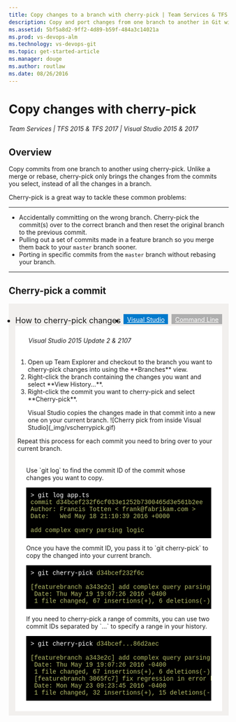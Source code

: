 ```yaml
---
title: Copy changes to a branch with cherry-pick | Team Services & TFS
description: Copy and port changes from one branch to another in Git with cherry-pick,
ms.assetid: 5bf5a8d2-9ff2-4d89-b59f-484a3c14021a
ms.prod: vs-devops-alm
ms.technology: vs-devops-git
ms.topic: get-started-article
ms.manager: douge
ms.author: routlaw
ms.date: 08/26/2016
---
```


# Copy changes with cherry-pick

###### Team Services | TFS 2015 & TFS 2017 | Visual Studio 2015 & 2017

## Overview

Copy commits from one branch to another using cherry-pick. Unlike a merge or rebase, cherry-pick only brings the changes from the commits you select, instead of all the changes in a branch.

Cherry-pick is a great way to tackle these common problems:

----
- Accidentally committing on the wrong branch. Cherry-pick the commit(s) over to the correct branch and then reset the original branch to the previous commit.
- Pulling out a set of commits made in a feature branch so you merge them back to your `master` branch sooner.
- Porting in specific commits from the `master` branch without rebasing your branch.   

---

## Cherry-pick a commit

<div style="background-color: #f2f0ee;padding-top:10px;padding-bottom:10px;">
<ul class="nav nav-pills" style="padding-right:15px;padding-left:15px;padding-bottom:5px;vertical-align:top;font-size:18px;">
<li style="float:left;" data-toggle="collapse" data-target="#changeexample">How to cherry-pick changes</li>
<li style="float: right;"><a style="max-width: 374px;min-width: 120px;vertical-align: top;background-color:#AEAEAE;margin: 0px 0px 0px 8px;min-width:90px;color: #fff;border: solid 2px #AEAEAE;border-radius: 0;padding: 2px 6px 0px 6px;outline-style:none;height:32px;font-size:14px;font-weight:400" data-toggle="pill" href="#cmdline0">Command Line</a></li>
<li class="active" style="float: right"><a style="max-width: 374px;min-width: 120px;vertical-align: top;background-color:#007acc;margin: 0px 0px 0px 0px;min-width:90px;color: #fff;border: solid 2px #007acc;border-radius: 0;padding: 2px 6px 0px 6px;outline-style:none;height:32px;font-size:14px;font-weight:400" data-toggle="pill" href="#vs0">Visual Studio</a></li>
</ul>

<div id="changeexample" class="tab-content collapse in fade" style="background-color: #ffffff;margin-left: 15px;margin-right:15px;padding: 5px 5px 5px 5px;">
<div id="vs0" class="tab-pane fade in active">
<h6 style="padding-left:25px;">Visual Studio 2015 Update 2 &amp; 2107</h6>

<p><ol><li>Open up Team Explorer and checkout to the branch you want to cherry-pick changes into using the **Branches** view.
<li>Right-click the branch containing the changes you want and select **View History...**. 
<li>Right-click the commit you want to cherry-pick and select **Cherry-pick**.    


<p>Visual Studio copies the changes made in that commit into a new one on your current branch.
    ![Cherry pick from inside Visual Studio](_img/vscherrypick.gif)</li></ol>

<p>Repeat this process for each commit you need to bring over to your current branch.
</div>

<div class="tab-pane fade" id="cmdline0" style="background-color: #ffffff;margin-left: 15px;margin-right:15px;padding: 5px 5px 5px 5px;">

<p>Use `git log` to find the commit ID of the commit whose changes you want to copy.

<pre style="color:white;background-color:black;font-family:Consolas,Courier,monospace;padding:10px">
&gt; git log app.ts
<font color="#b5bd68">commit d34bcef232f6cf033e1252b7300465d3e561b2ee
Author: Francis Totten &lt; frank@fabrikam.com &gt;
Date:   Wed May 18 21:10:39 2016 +0000

add complex query parsing logic</font>
</pre>
 
<p>Once you have the commit ID, you pass it to `git cherry-pick` to copy the changed into your current branch.

<pre style="color:white;background-color:black;font-family:Consolas,Courier,monospace;padding:10px">
&gt; git cherry-pick <font color="#b5bd68">d34bcef232f6c</font>   

<font color="#b5bd68">[featurebranch a343e2c] add complex query parsing logic
 Date: Thu May 19 19:07:26 2016 -0400
 1 file changed, 67 insertions(+), 6 deletions(-)</font>
</pre>

<p>If you need to cherry-pick a range of commits, you can use two commit IDs separated by `...` to specify a range in your history.

<pre style="color:white;background-color:black;font-family:Consolas,Courier,monospace;padding:10px">
&gt; git cherry-pick <font color="#b5bd68">d34bcef...86d2aec</font>   

<font color="#b5bd68">[featurebranch a343e2c] add complex query parsing logic
 Date: Thu May 19 19:07:26 2016 -0400
 1 file changed, 67 insertions(+), 6 deletions(-)
 [featurebranch 3065fc7] fix regression in error handling
 Date: Mon May 23 09:23:45 2016 -0400
 1 file changed, 32 insertions(+), 15 deletions(-)</font>
</pre>

</div></div></div>
